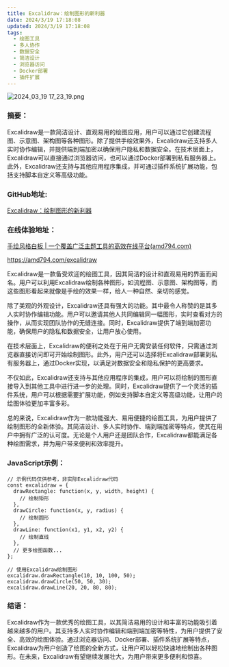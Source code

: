 ```yaml
---
title: Excalidraw：绘制图形的新利器
date: 2024/3/19 17:18:08
updated: 2024/3/19 17:18:08
tags:
  - 绘图工具
  - 多人协作
  - 数据安全
  - 简洁设计
  - 浏览器访问
  - Docker部署
  - 插件扩展
---
```



<img src="https://static.amd794.com/blog/images/2024_03_19 17_23_19.png@blog" title="2024_03_19 17_23_19.png" alt="2024_03_19 17_23_19.png"/>

### 摘要：

Excalidraw是一款简洁设计、直观易用的绘图应用，用户可以通过它创建流程图、示意图、架构图等各种图形。除了提供手绘效果外，Excalidraw还支持多人实时协作编辑，并提供端到端加密以确保用户隐私和数据安全。在技术层面上，Excalidraw可以直接通过浏览器访问，也可以通过Docker部署到私有服务器上。此外，Excalidraw还支持与其他应用程序集成，并可通过插件系统扩展功能，包括支持脚本自定义等高级功能。

### GitHub地址:

[Excalidraw：绘制图形的新利器](https://github.com/)

### 在线体验地址：

[手绘风格白板 | 一个覆盖广泛主题工具的高效在线平台(amd794.com)](https://amd794.com/excalidraw)

https://amd794.com/excalidraw

Excalidraw是一款备受欢迎的绘图工具，因其简洁的设计和直观易用的界面而闻名。用户可以利用Excalidraw绘制各种图形，如流程图、示意图、架构图等，而这些图形看起来就像是手绘的效果一样，给人一种自然、亲切的感觉。

除了美观的外观设计，Excalidraw还具有强大的功能。其中最令人称赞的是其多人实时协作编辑功能。用户可以邀请其他人共同编辑同一幅图形，实时查看对方的操作，从而实现团队协作的无缝连接。同时，Excalidraw提供了端到端加密功能，确保用户的隐私和数据安全，让用户放心使用。

在技术层面上，Excalidraw的便利之处在于用户无需安装任何软件，只需通过浏览器直接访问即可开始绘制图形。此外，用户还可以选择将Excalidraw部署到私有服务器上，通过Docker实现，以满足对数据安全和隐私保护的更高要求。

不仅如此，Excalidraw还支持与其他应用程序的集成，用户可以将绘制的图形直接导入到其他工具中进行进一步的处理。同时，Excalidraw提供了一个灵活的插件系统，用户可以根据需要扩展功能，例如支持脚本自定义等高级功能，让用户的绘图体验更加丰富多彩。

总的来说，Excalidraw作为一款功能强大、易用便捷的绘图工具，为用户提供了绘制图形的全新体验。其简洁设计、多人实时协作、端到端加密等特点，使其在用户中拥有广泛的认可度。无论是个人用户还是团队合作，Excalidraw都能满足各种绘图需求，并为用户带来便利和效率提升。

### JavaScript示例：

```
// 示例代码仅供参考，非实际Excalidraw代码
const excalidraw = {
  drawRectangle: function(x, y, width, height) {
    // 绘制矩形
  },
  drawCircle: function(x, y, radius) {
    // 绘制圆形
  },
  drawLine: function(x1, y1, x2, y2) {
    // 绘制直线
  },
  // 更多绘图函数...
};

// 使用Excalidraw绘制图形
excalidraw.drawRectangle(10, 10, 100, 50);
excalidraw.drawCircle(50, 50, 30);
excalidraw.drawLine(20, 20, 80, 80);
```

### 结语：

Excalidraw作为一款优秀的绘图工具，以其简洁易用的设计和丰富的功能吸引着越来越多的用户。其支持多人实时协作编辑和端到端加密等特性，为用户提供了安全、高效的绘图体验。通过浏览器访问、Docker部署、插件系统扩展等特点，Excalidraw为用户创造了绘图的全新方式，让用户可以轻松快速地绘制出各种图形。在未来，Excalidraw有望继续发展壮大，为用户带来更多便利和惊喜。